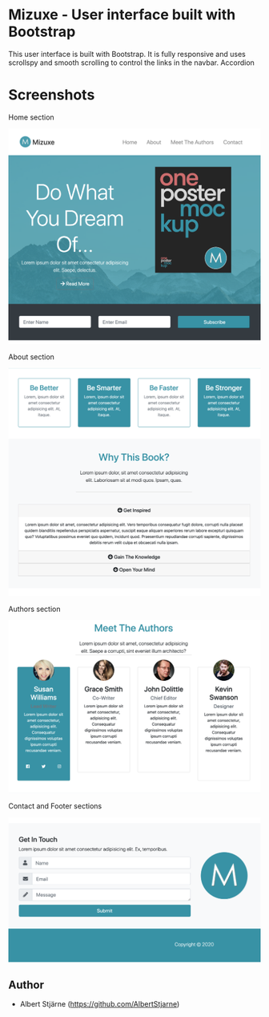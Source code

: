 # Mizuxe - User interface built with Bootstrap

This user interface is built with Bootstrap. It is fully responsive and uses scrollspy and smooth scrolling to control the links in the navbar. Accordion

# Screenshots

Home section

<img src="./README-img/home-section.png" width=650>

About section

<img src="./README-img/about-section.png" width=650>

Authors section

<img src="./README-img/authors-section.png" width=650>

Contact and Footer sections

<img src="./README-img/contact-and-footer-sections.png" width=650>

## Author

- Albert Stjärne (https://github.com/AlbertStjarne)

